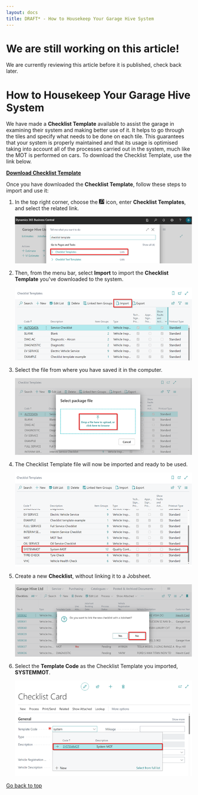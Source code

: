```yaml
---
layout: docs
title: DRAFT* - How to Housekeep Your Garage Hive System
---
```


<a name="top"></a>

# We are still working on this article!
We are currently reviewing this article before it is published, check back later.

# How to Housekeep Your Garage Hive System
We have made a **Checklist Template** available to assist the garage in examining their system and making better use of it. It helps to go through the tiles and specify what needs to be done on each tile. This guarantees that your system is properly maintained and that its usage is optimised taking into account all of the processes carried out in the system, much like the MOT is performed on cars. To download the Checklist Template, use the link below.

[**Download Checklist Template**](https://docs.garagehive.co.uk/docs/checklist-template.cltx)

Once you have downloaded the **Checklist Template**, follow these steps to import and use it:
1. In the top right corner, choose the ![](media/search_icon.png) icon, enter **Checklist Templates**, and select the related link.

   ![](media/garagehive-mot-your-system1.png)

2. Then, from the menu bar, select **Import** to import the **Checklist Template** you've downloaded to the system.

   ![](media/garagehive-mot-your-system2.png)

3. Select the file from where you have saved it in the computer.

   ![](media/garagehive-mot-your-system3.png)

4. The Checklist Template file will now be imported and ready to be used.

   ![](media/garagehive-mot-your-system4.png)

5. Create a new **Checklist**, without linking it to a Jobsheet. 

   ![](media/garagehive-mot-your-system5.png)

6. Select the **Template Code** as the Checklist Template you imported, **SYSTEMMOT**.

   ![](media/garagehive-mot-your-system6.png)


[Go back to top](#top)